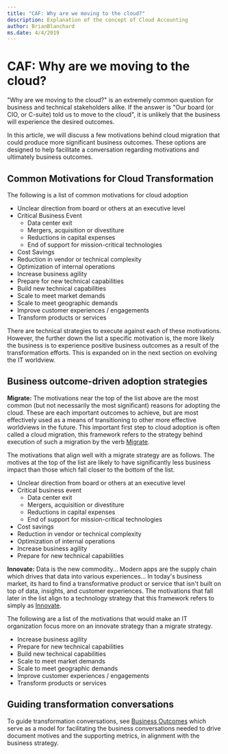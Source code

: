 ```yaml
---
title: "CAF: Why are we moving to the cloud?"
description: Explanation of the concept of Cloud Accounting
author: BrianBlanchard
ms.date: 4/4/2019
---
```


<!-- markdownlint-disable MD026 -->

# CAF: Why are we moving to the cloud?

"Why are we moving to the cloud?" is an extremely common question for business and technical stakeholders alike.
If the answer is "Our board (or CIO, or C-suite) told us to move to the cloud", it is unlikely that the business will experience the desired outcomes.

In this article, we will discuss a few motivations behind cloud migration that could produce more significant business outcomes. These options are designed to help facilitate a conversation regarding motivations and ultimately business outcomes.

## Common Motivations for Cloud Transformation

The following is a list of common motivations for cloud adoption

- Unclear direction from board or others at an executive level
- Critical Business Event
  - Data center exit
  - Mergers, acquisition or divestiture
  - Reductions in capital expenses
  - End of support for mission-critical technologies
- Cost Savings
- Reduction in vendor or technical complexity
- Optimization of internal operations
- Increase business agility
- Prepare for new technical capabilities
- Build new technical capabilities
- Scale to meet market demands
- Scale to meet geographic demands
- Improve customer experiences / engagements
- Transform products or services

There are technical strategies to execute against each of these motivations. However, the further down the list a specific motivation is, the more likely the business is to experience positive business outcomes as a result of the transformation efforts. This is expanded on in the next section on evolving the IT worldview.

## Business outcome-driven adoption strategies

**Migrate:** The motivations near the top of the list above are the most common (but not necessarily the most significant) reasons for adopting the cloud. These are each important outcomes to achieve, but are most effectively used as a means of transitioning to other more effective worldviews in the future. This important first step to cloud adoption is often called a cloud migration, this framework refers to the strategy behind execution of such a migration by the verb [Migrate](../getting-started/migrate.md).

The motivations that align well with a migrate strategy are as follows. The motives at the top of the list are likely to have significantly less business impact than those which fall closer to the bottom of the list.

- Unclear direction from board or others at an executive level
- Critical business event
  - Data center exit
  - Mergers, acquisition or divestiture
  - Reductions in capital expenses
  - End of support for mission-critical technologies
- Cost savings
- Reduction in vendor or technical complexity
- Optimization of internal operations
- Increase business agility
- Prepare for new technical capabilities

**Innovate:** Data is the new commodity... Modern apps are the supply chain which drives that data into various experiences... In today's business market, its hard to find a transformative product or service that isn't built on top of data, insights, and customer experiences. The motivations that fall later in the list align to a technology strategy that this framework refers to simply as [Innovate](../getting-started/innovate.md).

The following are a list of the motivations that would make an IT organization focus more on an innovate strategy than a migrate strategy.

- Increase business agility
- Prepare for new technical capabilities
- Build new technical capabilities
- Scale to meet market demands
- Scale to meet geographic demands
- Improve customer experiences / engagements
- Transform products or services

## Guiding transformation conversations

To guide transformation conversations, see [Business Outcomes](business-outcomes/overview.md) which serve as a model for facilitating the business conversations needed to drive document motives and the supporting metrics, in alignment with the business strategy.
